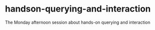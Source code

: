 # handson-querying-and-interaction
The Monday afternoon session about hands-on querying and interaction
